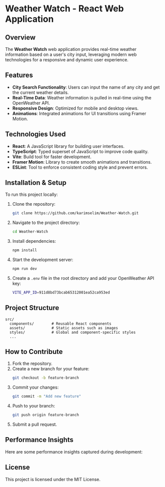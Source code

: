 # Weather Watch - React Web Application

## Overview

The **Weather Watch** web application provides real-time weather information based on a user's city input, leveraging modern web technologies for a responsive and dynamic user experience.

## Features

- **City Search Functionality**: Users can input the name of any city and get the current weather details.
- **Real-Time Data**: Weather information is pulled in real-time using the OpenWeather API.
- **Responsive Design**: Optimized for mobile and desktop views.
- **Animations**: Integrated animations for UI transitions using Framer Motion.

## Technologies Used

- **React**: A JavaScript library for building user interfaces.
- **TypeScript**: Typed superset of JavaScript to improve code quality.
- **Vite**: Build tool for faster development.
- **Framer Motion**: Library to create smooth animations and transitions.
- **ESLint**: Tool to enforce consistent coding style and prevent errors.

## Installation & Setup

To run this project locally:

1. Clone the repository:

   ```bash
   git clone https://github.com/karimselim/Weather-Watch.git
   ```

2. Navigate to the project directory:

   ```bash
   cd Weather-Watch
   ```

3. Install dependencies:

   ```bash
   npm install
   ```

4. Start the development server:

   ```bash
   npm run dev
   ```

5. Create a `.env` file in the root directory and add your OpenWeather API key:
   ```bash
   VITE_APP_ID=911d8bd73bcab65312001ea52ca953ed
   ```

## Project Structure

```
src/
  components/        # Reusable React components
  assets/            # Static assets such as images
  styles/            # Global and component-specific styles
  ...
```

## How to Contribute

1. Fork the repository.
2. Create a new branch for your feature:
   ```bash
   git checkout -b feature-branch
   ```
3. Commit your changes:
   ```bash
   git commit -m "Add new feature"
   ```
4. Push to your branch:
   ```bash
   git push origin feature-branch
   ```
5. Submit a pull request.

## Performance Insights

Here are some performance insights captured during development:

## License

This project is licensed under the MIT License.

